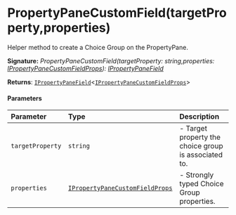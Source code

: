 # PropertyPaneCustomField(targetProperty,properties)

Helper method to create a Choice Group on the PropertyPane.

**Signature:** _PropertyPaneCustomField(targetProperty: string,properties: [IPropertyPaneCustomFieldProps](../sp-client-preview/ipropertypanecustomfieldprops.md)): [IPropertyPaneField](../sp-client-preview/ipropertypanefield.md)<IPropertyPaneCustomFieldProps>_

**Returns**: [`IPropertyPaneField`](targetLink)<[`IPropertyPaneCustomFieldProps`](../sp-client-preview/ipropertypanecustomfieldprops.md)>



#### Parameters


| Parameter	   | Type    | Description |
|:-------------|:---------------|:------------|
| `targetProperty`    | `string` | - Target property the choice group is associated to. |
| `properties`    | [`IPropertyPaneCustomFieldProps`](../sp-client-preview/ipropertypanecustomfieldprops.md) | - Strongly typed Choice Group properties. |

